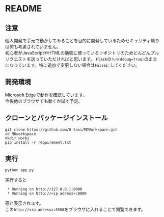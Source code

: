 # README
## 注意
個人開発で手元で動かしてみることを目的に開発しているためセキュリティ周りは何も考慮されていません。  
初心者がJavaScriptやHTMLの勉強に使っているリポジトリのためどんどんプルリクエストを送っていただければと思います。
`Flask`の`run(debug=True)`のままになっています。特に追加で変更しない場合は`False`にしてください。  

## 開発環境
Microsoft Edgeで動作を確認しています。  
今後他のブラウザでも動くか試す予定。  

## クローンとパッケージインストール
```
git clone https://github.com/O-taxi/MDWorkspace.git
cd MDworkspace
mkdir works
pip install -r requirement.txt
```

## 実行
```
python app.py
```
実行すると
```
 * Running on http://127.0.0.1:8000
 * Running on http://<ip adress>:8000
```
等と表示されます。  
この`http://<ip adress>:8000`をブラウザに入れることで閲覧できます。